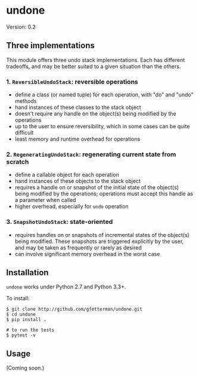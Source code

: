 # undone

Version: 0.2

## Three implementations

This module offers three undo stack implementations. Each has different
tradeoffs, and may be better suited to a given situation than the others.

### 1. `ReversibleUndoStack`: reversible operations

* define a class (or named tuple) for each operation, with "do" and "undo"
  methods
* hand instances of these classes to the stack object
* doesn't require any handle on the object(s) being modified by the operations
* up to the user to ensure reversibility, which in some cases can be quite
  difficult
* least memory and runtime overhead for operations

### 2. `RegeneratingUndoStack`: regenerating current state from scratch

* define a callable object for each operation
* hand instances of these objects to the stack object
* requires a handle on or snapshot of the initial state of the object(s) being
  modified by the operations; operations must accept this handle as a parameter when called
* higher overhead, especially for `undo` operation

### 3. `SnapshotUndoStack`: state-oriented

* requires handles on or snapshots of incremental states of the object(s) being
  modified. These snapshots are triggered explicitly by the user, and may be 
  taken as frequently or rarely as desired
* can involve significant memory overhead in the worst case

## Installation

`undone` works under Python 2.7 and Python 3.3+.

To install:
```
$ git clone http://github.com/gfetterman/undone.git
$ cd undone
$ pip install .

# to run the tests
$ pytest -v
```

## Usage

(Coming soon.)